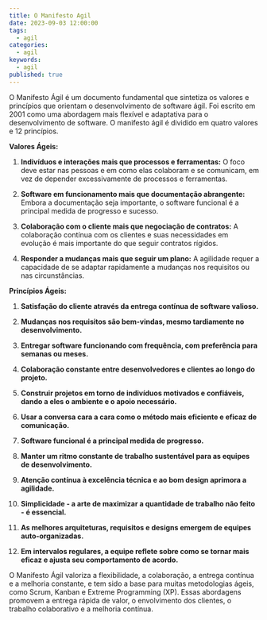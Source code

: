 ```yaml
---
title: O Manifesto Agil
date: 2023-09-03 12:00:00
tags:
  - agil
categories:
  - agil
keywords:
  - agil
published: true
---
```

O Manifesto Ágil é um documento fundamental que sintetiza os valores e princípios que orientam o desenvolvimento de software ágil. Foi escrito em 2001 como uma abordagem mais flexível e adaptativa para o desenvolvimento de software. O manifesto ágil é dividido em quatro valores e 12 princípios.

**Valores Ágeis:**

1. **Indivíduos e interações mais que processos e ferramentas:** O foco deve estar nas pessoas e em como elas colaboram e se comunicam, em vez de depender excessivamente de processos e ferramentas.
    
2. **Software em funcionamento mais que documentação abrangente:** Embora a documentação seja importante, o software funcional é a principal medida de progresso e sucesso.
    
3. **Colaboração com o cliente mais que negociação de contratos:** A colaboração contínua com os clientes e suas necessidades em evolução é mais importante do que seguir contratos rígidos.
    
4. **Responder a mudanças mais que seguir um plano:** A agilidade requer a capacidade de se adaptar rapidamente a mudanças nos requisitos ou nas circunstâncias.

**Princípios Ágeis:**

1. **Satisfação do cliente através da entrega contínua de software valioso.**
    
2. **Mudanças nos requisitos são bem-vindas, mesmo tardiamente no desenvolvimento.**
    
3. **Entregar software funcionando com frequência, com preferência para semanas ou meses.**
    
4. **Colaboração constante entre desenvolvedores e clientes ao longo do projeto.**
    
5. **Construir projetos em torno de indivíduos motivados e confiáveis, dando a eles o ambiente e o apoio necessário.**
    
6. **Usar a conversa cara a cara como o método mais eficiente e eficaz de comunicação.**
    
7. **Software funcional é a principal medida de progresso.**
    
8. **Manter um ritmo constante de trabalho sustentável para as equipes de desenvolvimento.**
    
9. **Atenção contínua à excelência técnica e ao bom design aprimora a agilidade.**
    
10. **Simplicidade - a arte de maximizar a quantidade de trabalho não feito - é essencial.**
    
11. **As melhores arquiteturas, requisitos e designs emergem de equipes auto-organizadas.**
    
12. **Em intervalos regulares, a equipe reflete sobre como se tornar mais eficaz e ajusta seu comportamento de acordo.**

O Manifesto Ágil valoriza a flexibilidade, a colaboração, a entrega contínua e a melhoria constante, e tem sido a base para muitas metodologias ágeis, como Scrum, Kanban e Extreme Programming (XP). Essas abordagens promovem a entrega rápida de valor, o envolvimento dos clientes, o trabalho colaborativo e a melhoria contínua.